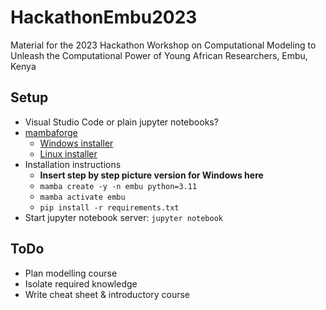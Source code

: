 # HackathonEmbu2023
Material for the  2023 Hackathon Workshop on Computational Modeling to Unleash the Computational Power of Young African Researchers, Embu, Kenya

## Setup

- Visual Studio Code or plain jupyter notebooks?
- [mambaforge](https://github.com/conda-forge/miniforge#mambaforge)
  - [Windows installer](https://github.com/conda-forge/miniforge/releases/latest/download/Mambaforge-Windows-x86_64.exe)
  - [Linux installer](https://github.com/conda-forge/miniforge/releases/latest/download/Mambaforge-Linux-x86_64.sh)
- Installation instructions
  - **Insert step by step picture version for Windows here**
  - `mamba create -y -n embu python=3.11`
  - `mamba activate embu`
  - `pip install -r requirements.txt`
- Start jupyter notebook server: `jupyter notebook`


## ToDo

- Plan modelling course
- Isolate required knowledge
- Write cheat sheet & introductory course

